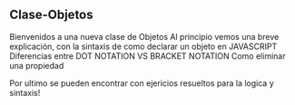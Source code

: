 ## Clase-Objetos

Bienvenidos a una nueva clase de Objetos
Al principio vemos una breve explicación, con la sintaxis de como declarar un objeto en JAVASCRIPT
Diferencias entre DOT NOTATION VS BRACKET NOTATION
Como eliminar una propiedad 

Por ultimo se pueden encontrar con ejericios resueltos para la logica y sintaxis!
